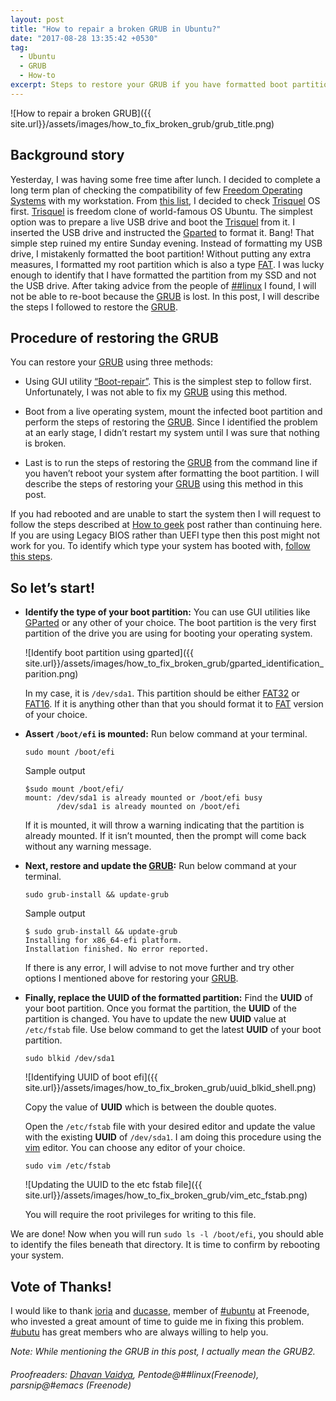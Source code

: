 ```yaml
---
layout: post
title: "How to repair a broken GRUB in Ubuntu?"
date: "2017-08-28 13:35:42 +0530"
tag:
  - Ubuntu
  - GRUB
  - How-to
excerpt: Steps to restore your GRUB if you have formatted boot partition mistakenly
---
```


![How to repair a broken GRUB]({{
site.url}}/assets/images/how_to_fix_broken_grub/grub_title.png)

## Background story

Yesterday, I was having some free time after lunch. I decided to complete a long
term plan of checking the compatibility of few [Freedom Operating
Systems][freedom] with my workstation. From [this list][freedom_oses], I decided
to check [Trisquel][trisquel] OS first.  [Trisquel][trisquel] is freedom clone
of world-famous OS Ubuntu. The simplest option was to prepare a live USB drive
and boot the [Trisquel][trisquel] from it. I inserted the USB drive and
instructed the [Gparted][gparted] to format it. Bang!  That simple step ruined
my entire Sunday evening. Instead of formatting my USB drive, I mistakenly
formatted the boot partition! Without putting any extra measures, I formatted my
root partition which is also a type [FAT][fat]. I was lucky enough to identify
that I have formatted the partition from my SSD and not the USB drive. After
taking advice from the people of [##linux][linux_irc_channel] I found, I will
not be able to re-boot because the [GRUB][GRUB] is lost. In this post, I will
describe the steps I followed to restore the [GRUB][GRUB].


## Procedure of restoring the GRUB


You can restore your [GRUB][GRUB] using three methods:

* Using GUI utility [“Boot-repair”][boot_repair]. This is the simplest step to
follow first.  Unfortunately, I was not able to fix my [GRUB][GRUB] using this
method.

* Boot from a live operating system, mount the infected boot partition and
perform the steps of restoring the [GRUB][GRUB]. Since I identified the problem at an
early stage, I didn’t restart my system until I was sure that nothing is
broken.

* Last is to run the steps of restoring the [GRUB][GRUB] from the command line
if you haven’t reboot your system after formatting the boot partition. I will
describe the steps of restoring your [GRUB][GRUB] using this method in this
post.

If you had rebooted and are unable to start the system then I will request to
follow the steps described at [How to geek][how_to_geek] post rather than
continuing here. If you are using Legacy BIOS rather than UEFI type then this
post might not work for you. To identify which type your system has booted with,
[follow this steps][bios_or_uefi].

## So let’s start!

* **Identify the type of your boot partition:** You can use GUI utilities like
[GParted][gparted] or any other of your choice. The boot partition is the very
first partition of the drive you are using for booting your operating system.

  ![Identify boot partition using gparted]({{
  site.url}}/assets/images/how_to_fix_broken_grub/gparted_identification_parition.png)

  In my case, it is `/dev/sda1`. This partition should be either [FAT32][fat32]
  or [FAT16][fat16].  If it is anything other than that you should format it to
  [FAT][fat] version of your choice.

* **Assert `/boot/efi` is mounted:** Run below command at your terminal.

  ``` sudo mount /boot/efi ```

  Sample output

  ```
  $sudo mount /boot/efi/
  mount: /dev/sda1 is already mounted or /boot/efi busy
         /dev/sda1 is already mounted on /boot/efi
  ```
  If it is mounted, it will throw a warning indicating that the partition is
  already mounted. If it isn’t mounted, then the prompt will come back without
  any warning message.

* **Next, restore and update the [GRUB][GRUB]:** Run below command at your terminal.

  ``` sudo grub-install && update-grub ```

  Sample output
  ```
  $ sudo grub-install && update-grub
  Installing for x86_64-efi platform.
  Installation finished. No error reported.
  ```

  If there is any error, I will advise to not move further and try other
  options I mentioned above for restoring your [GRUB][GRUB].

* **Finally, replace the UUID of the formatted partition:** Find the **UUID** of
your boot partition. Once you format the partition, the **UUID** of the
partition is changed. You have to update the new **UUID** value at `/etc/fstab`
file. Use below command to get the latest **UUID** of your boot partition.

  ```sudo blkid /dev/sda1```

  ![Identifying UUID of boot efi]({{
  site.url}}/assets/images/how_to_fix_broken_grub/uuid_blkid_shell.png)

  Copy the value of **UUID** which is between the double quotes.

  Open the `/etc/fstab` file with your desired editor and update the value with
  the existing **UUID** of `/dev/sda1`. I am doing this procedure using the
  [vim][vim] editor.  You can choose any editor of your choice.

  ```sudo vim /etc/fstab```

  ![Updating the UUID to the etc fstab file]({{
  site.url}}/assets/images/how_to_fix_broken_grub/vim_etc_fstab.png)

  You will require the root privileges for writing to this file.

We are done! Now when you will run `sudo ls -l /boot/efi`, you should able to
identify the files beneath that directory. It is time to confirm by rebooting
your system.

## Vote of Thanks!

I would like to thank [ioria][ioria] and [ducasse][ducasse], member of
[#ubuntu][ubuntu_irc_channel] at Freenode, who invested a great amount of time
to guide me in fixing this problem. [#ubutu][ubuntu_irc_channel] has great
members who are always willing to help you.

*Note: While mentioning the GRUB in this post, I actually mean the GRUB2.*


###### Proofreaders: [Dhavan Vaidya](http://codingquark.com/), Pentode@##linux(Freenode), parsnip@#emacs (Freenode)

[GRUB]: https://www.gnu.org/software/grub/
[trisquel]: https://trisquel.info/
[gparted]: http://gparted.org/
[fat]: https://en.wikipedia.org/wiki/File_Allocation_Table
[fat32]: https://en.wikipedia.org/wiki/File_Allocation_Table#FAT32
[fat16]: https://en.wikipedia.org/wiki/File_Allocation_Table#FAT16
[linux_irc_channel]: https://freenode.linux.community/
[boot_repair]: https://help.ubuntu.com/community/Boot-Repair
[vim]: http://www.vim.org
[ubuntu_irc_channel]: irc://irc.freenode.net/ubuntu
[ioria]: https://launchpad.net/~di-iorio
[ducasse]: https://launchpad.net/~ducasse
[freedom_oses]: https://www.gnu.org/distros/free-distros.en.html
[freedom]: https://www.gnu.org/philosophy/free-sw.en.html
[how_to_geek]: https://www.howtogeek.com/114884/how-to-repair-grub2-when-ubuntu-wont-boot/
[bios_or_uefi]: https://askubuntu.com/a/162896
